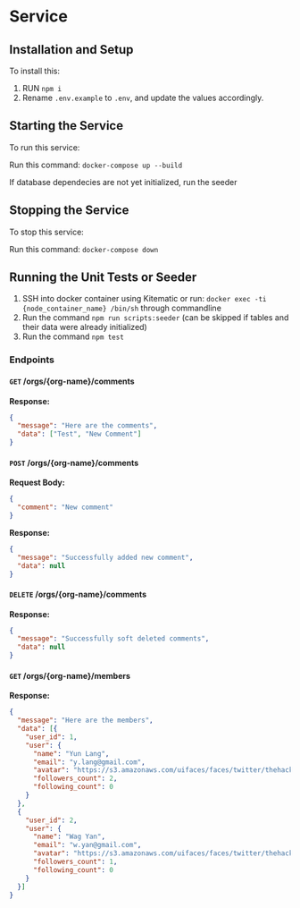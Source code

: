 # Service

## Installation and Setup

To install this:

1. RUN `npm i`
2. Rename `.env.example` to `.env`, and update the values accordingly.

## Starting the Service

To run this service:

Run this command: `docker-compose up --build`

If database dependecies are not yet initialized, run the seeder

## Stopping the Service

To stop this service:

Run this command: `docker-compose down`

## Running the Unit Tests or Seeder

1. SSH into docker container using Kitematic or run: `docker exec -ti {node_container_name} /bin/sh` through commandline
2. Run the command `npm run scripts:seeder` (can be skipped if tables and their data were already initialized)
3. Run the command `npm test`

### Endpoints

#### `GET` /orgs/{org-name}/comments

**Response:**

```json
{
  "message": "Here are the comments",
  "data": ["Test", "New Comment"]
}
```

#### `POST` /orgs/{org-name}/comments

**Request Body:**

```json
{
  "comment": "New comment"
}
```

**Response:**

```json
{
  "message": "Successfully added new comment",
  "data": null
}
```

#### `DELETE` /orgs/{org-name}/comments

**Response:**

```json
{
  "message": "Successfully soft deleted comments",
  "data": null
}
```

#### `GET` /orgs/{org-name}/members

**Response:**

```json
{
  "message": "Here are the members",
  "data": [{
    "user_id": 1,
    "user": {
      "name": "Yun Lang",
      "email": "y.lang@gmail.com",
      "avatar": "https://s3.amazonaws.com/uifaces/faces/twitter/thehacker/128.jpg",
      "followers_count": 2,
      "following_count": 0
    }
  },
  {
    "user_id": 2,
    "user": {
      "name": "Wag Yan",
      "email": "w.yan@gmail.com",
      "avatar": "https://s3.amazonaws.com/uifaces/faces/twitter/thehacker/128.jpg",
      "followers_count": 1,
      "following_count": 0
    }
  }]
}
```